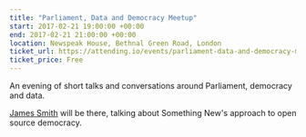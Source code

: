 ```yaml
---
title: "Parliament, Data and Democracy Meetup"
start: 2017-02-21 19:00:00 +00:00
end: 2017-02-21 21:00:00 +00:00
location: Newspeak House, Bethnal Green Road, London
ticket_url: https://attending.io/events/parliament-data-and-democracy-meetup
ticket_price: Free
---
```


An evening of short talks and conversations around Parliament, democracy and data.

[James Smith](/people/james-smith) will be there, talking about Something New's approach to open source democracy.